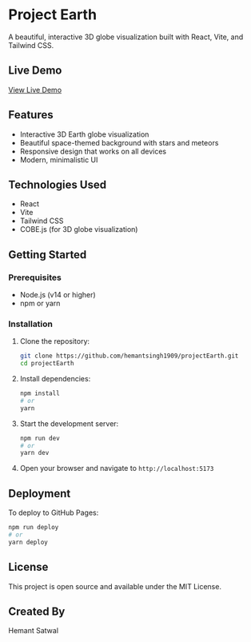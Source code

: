 # Project Earth

A beautiful, interactive 3D globe visualization built with React, Vite, and Tailwind CSS.

## Live Demo

[View Live Demo](https://hemantsingh1909.github.io/projectEarth/)

## Features

- Interactive 3D Earth globe visualization
- Beautiful space-themed background with stars and meteors
- Responsive design that works on all devices
- Modern, minimalistic UI

## Technologies Used

- React
- Vite
- Tailwind CSS
- COBE.js (for 3D globe visualization)

## Getting Started

### Prerequisites

- Node.js (v14 or higher)
- npm or yarn

### Installation

1. Clone the repository:

   ```bash
   git clone https://github.com/hemantsingh1909/projectEarth.git
   cd projectEarth
   ```

2. Install dependencies:

   ```bash
   npm install
   # or
   yarn
   ```

3. Start the development server:

   ```bash
   npm run dev
   # or
   yarn dev
   ```

4. Open your browser and navigate to `http://localhost:5173`

## Deployment

To deploy to GitHub Pages:

```bash
npm run deploy
# or
yarn deploy
```

## License

This project is open source and available under the MIT License.

## Created By

Hemant Satwal
